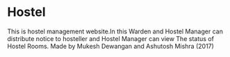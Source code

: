 # Hostel
This is hostel management website.In this Warden and Hostel Manager can distribute notice to hosteller and Hostel Manager can view The status of Hostel Rooms.
Made by Mukesh Dewangan and Ashutosh Mishra (2017)

